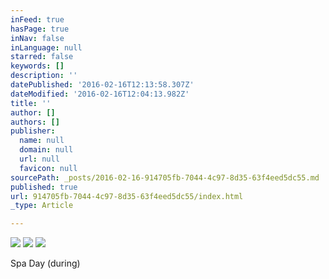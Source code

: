 ```yaml
---
inFeed: true
hasPage: true
inNav: false
inLanguage: null
starred: false
keywords: []
description: ''
datePublished: '2016-02-16T12:13:58.307Z'
dateModified: '2016-02-16T12:04:13.982Z'
title: ''
author: []
authors: []
publisher:
  name: null
  domain: null
  url: null
  favicon: null
sourcePath: _posts/2016-02-16-914705fb-7044-4c97-8d35-63f4eed5dc55.md
published: true
url: 914705fb-7044-4c97-8d35-63f4eed5dc55/index.html
_type: Article

---
```

![](https://the-grid-user-content.s3-us-west-2.amazonaws.com/8e6229e4-c1b9-4d68-b1f5-8413b520119d.jpg)
![](https://the-grid-user-content.s3-us-west-2.amazonaws.com/6d470abb-a84c-411d-841c-9faf2517a4c6.jpg)
![](https://the-grid-user-content.s3-us-west-2.amazonaws.com/4623453e-ccb0-46c6-a87b-ab0e3de4c1f8.jpg)

Spa Day (during)